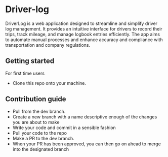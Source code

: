 # Driver-log

DriverLog is a web application designed to streamline and simplify driver log management. It provides an intuitive interface for drivers to record their trips, track mileage, and manage logbook entries efficiently. The app aims to automate manual processes and enhance accuracy and compliance with transportation and company regulations.

## Getting started

For first time users

- Clone this repo onto your machine.

## Contribution guide

- Pull from the dev branch.
- Create a new branch with a name descriptive enough of the changes you are about to make
- Write your code and commit in a sensible fashion
- Pull your code to the repo
- Make a PR to the dev branch.
- When your PR has been approved, you can then go on ahead to merge into the designated branch

